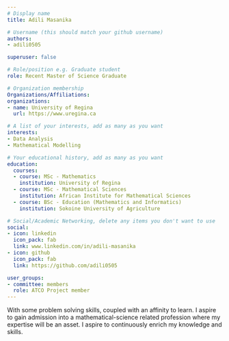 ```yaml
---
# Display name
title: Adili Masanika

# Username (this should match your github username)
authors:
- adili0505

superuser: false

# Role/position e.g. Graduate student
role: Recent Master of Science Graduate

# Organization membership
Organizations/Affiliations:
organizations:
- name: University of Regina
  url: https://www.uregina.ca

# A list of your interests, add as many as you want
interests:
- Data Analysis
- Mathematical Modelling

# Your educational history, add as many as you want
education:
  courses:
  - course: MSc - Mathematics
    institution: University of Regina
  - course: MSc - Mathematical Sciences
    institution: African Institute for Mathematical Sciences
  - course: BSc - Education (Mathematics and Informatics)
    institution: Sokoine University of Agriculture

# Social/Academic Networking, delete any items you don't want to use
social:
- icon: linkedin
  icon_pack: fab
  link: www.linkedin.com/in/adili-masanika
- icon: github
  icon_pack: fab
  link: https://github.com/adili0505

user_groups:
- committee: members
  role: ATCO Project member
---
```

With some problem solving skills, coupled with an affinity to learn. I aspire to gain admission into a mathematical-science related profession where my expertise will be an asset. I aspire to continuously enrich my knowledge and skills.
